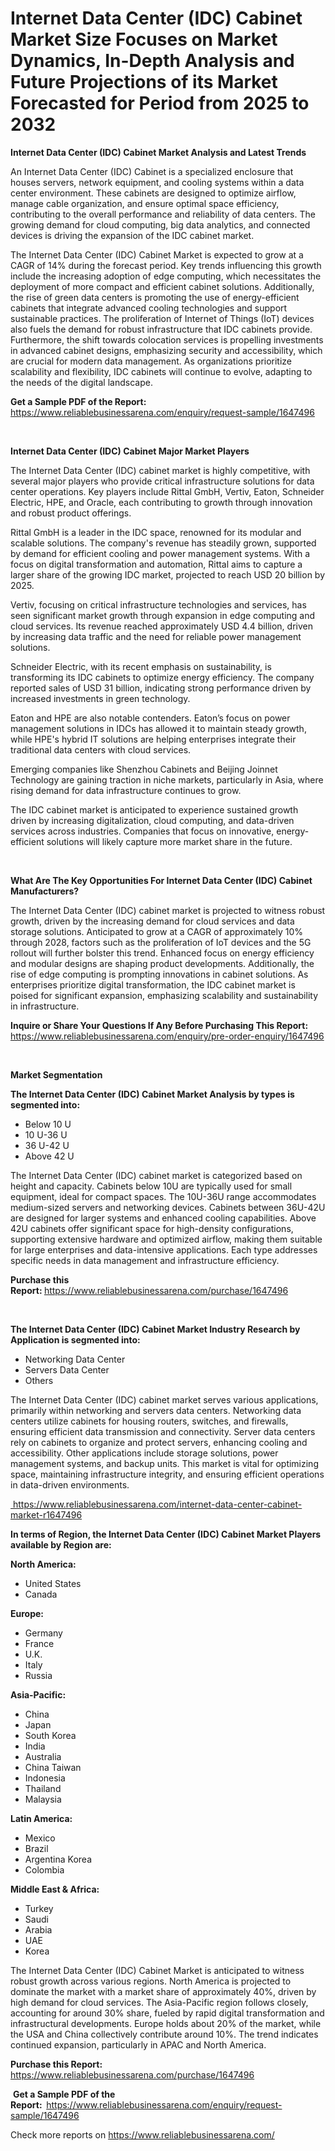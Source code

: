 <p><h1>Internet Data Center (IDC) Cabinet Market Size Focuses on Market Dynamics, In-Depth Analysis and Future Projections of its Market Forecasted for Period from 2025 to 2032</h1></p><p><strong>Internet Data Center (IDC) Cabinet Market Analysis and Latest Trends</strong></p>
<p><p>An Internet Data Center (IDC) Cabinet is a specialized enclosure that houses servers, network equipment, and cooling systems within a data center environment. These cabinets are designed to optimize airflow, manage cable organization, and ensure optimal space efficiency, contributing to the overall performance and reliability of data centers. The growing demand for cloud computing, big data analytics, and connected devices is driving the expansion of the IDC cabinet market.</p><p>The Internet Data Center (IDC) Cabinet Market is expected to grow at a CAGR of 14% during the forecast period. Key trends influencing this growth include the increasing adoption of edge computing, which necessitates the deployment of more compact and efficient cabinet solutions. Additionally, the rise of green data centers is promoting the use of energy-efficient cabinets that integrate advanced cooling technologies and support sustainable practices. The proliferation of Internet of Things (IoT) devices also fuels the demand for robust infrastructure that IDC cabinets provide. Furthermore, the shift towards colocation services is propelling investments in advanced cabinet designs, emphasizing security and accessibility, which are crucial for modern data management. As organizations prioritize scalability and flexibility, IDC cabinets will continue to evolve, adapting to the needs of the digital landscape.</p></p>
<p><strong>Get a Sample PDF of the Report:&nbsp;</strong> <a href="https://www.reliablebusinessarena.com/enquiry/request-sample/1647496?utm_campaign=2647&utm_medium=2&utm_source=Github&utm_content=ia&utm_term=29032025&utm_id=internet-data-center-idc-cabinet">https://www.reliablebusinessarena.com/enquiry/request-sample/1647496</a></p>
<p>&nbsp;</p>
<p><strong>Internet Data Center (IDC) Cabinet Major Market Players</strong></p>
<p><p>The Internet Data Center (IDC) cabinet market is highly competitive, with several major players who provide critical infrastructure solutions for data center operations. Key players include Rittal GmbH, Vertiv, Eaton, Schneider Electric, HPE, and Oracle, each contributing to growth through innovation and robust product offerings.</p><p>Rittal GmbH is a leader in the IDC space, renowned for its modular and scalable solutions. The company's revenue has steadily grown, supported by demand for efficient cooling and power management systems. With a focus on digital transformation and automation, Rittal aims to capture a larger share of the growing IDC market, projected to reach USD 20 billion by 2025.</p><p>Vertiv, focusing on critical infrastructure technologies and services, has seen significant market growth through expansion in edge computing and cloud services. Its revenue reached approximately USD 4.4 billion, driven by increasing data traffic and the need for reliable power management solutions.</p><p>Schneider Electric, with its recent emphasis on sustainability, is transforming its IDC cabinets to optimize energy efficiency. The company reported sales of USD 31 billion, indicating strong performance driven by increased investments in green technology.</p><p>Eaton and HPE are also notable contenders. Eaton’s focus on power management solutions in IDCs has allowed it to maintain steady growth, while HPE's hybrid IT solutions are helping enterprises integrate their traditional data centers with cloud services.</p><p>Emerging companies like Shenzhou Cabinets and Beijing Joinnet Technology are gaining traction in niche markets, particularly in Asia, where rising demand for data infrastructure continues to grow.</p><p>The IDC cabinet market is anticipated to experience sustained growth driven by increasing digitalization, cloud computing, and data-driven services across industries. Companies that focus on innovative, energy-efficient solutions will likely capture more market share in the future.</p></p>
<p>&nbsp;</p>
<p><strong>What Are The Key Opportunities For Internet Data Center (IDC) Cabinet Manufacturers?</strong></p>
<p><p>The Internet Data Center (IDC) cabinet market is projected to witness robust growth, driven by the increasing demand for cloud services and data storage solutions. Anticipated to grow at a CAGR of approximately 10% through 2028, factors such as the proliferation of IoT devices and the 5G rollout will further bolster this trend. Enhanced focus on energy efficiency and modular designs are shaping product developments. Additionally, the rise of edge computing is prompting innovations in cabinet solutions. As enterprises prioritize digital transformation, the IDC cabinet market is poised for significant expansion, emphasizing scalability and sustainability in infrastructure.</p></p>
<p><strong>Inquire or Share Your Questions If Any Before Purchasing This Report:</strong> <a href="https://www.reliablebusinessarena.com/enquiry/pre-order-enquiry/1647496?utm_campaign=2647&utm_medium=2&utm_source=Github&utm_content=ia&utm_term=29032025&utm_id=internet-data-center-idc-cabinet">https://www.reliablebusinessarena.com/enquiry/pre-order-enquiry/1647496</a></p>
<p>&nbsp;</p>
<p><strong>Market Segmentation</strong></p>
<p><strong>The Internet Data Center (IDC) Cabinet Market Analysis by types is segmented into:</strong></p>
<p><ul><li>Below 10 U</li><li>10 U-36 U</li><li>36 U-42 U</li><li>Above 42 U</li></ul></p>
<p><p>The Internet Data Center (IDC) cabinet market is categorized based on height and capacity. Cabinets below 10U are typically used for small equipment, ideal for compact spaces. The 10U-36U range accommodates medium-sized servers and networking devices. Cabinets between 36U-42U are designed for larger systems and enhanced cooling capabilities. Above 42U cabinets offer significant space for high-density configurations, supporting extensive hardware and optimized airflow, making them suitable for large enterprises and data-intensive applications. Each type addresses specific needs in data management and infrastructure efficiency.</p></p>
<p><strong>Purchase this Report:&nbsp;</strong><a href="https://www.reliablebusinessarena.com/purchase/1647496?utm_campaign=2647&utm_medium=2&utm_source=Github&utm_content=ia&utm_term=29032025&utm_id=internet-data-center-idc-cabinet">https://www.reliablebusinessarena.com/purchase/1647496</a></p>
<p>&nbsp;</p>
<p><strong>The Internet Data Center (IDC) Cabinet Market Industry Research by Application is segmented into:</strong></p>
<p><ul><li>Networking Data Center</li><li>Servers Data Center</li><li>Others</li></ul></p>
<p><p>The Internet Data Center (IDC) cabinet market serves various applications, primarily within networking and servers data centers. Networking data centers utilize cabinets for housing routers, switches, and firewalls, ensuring efficient data transmission and connectivity. Server data centers rely on cabinets to organize and protect servers, enhancing cooling and accessibility. Other applications include storage solutions, power management systems, and backup units. This market is vital for optimizing space, maintaining infrastructure integrity, and ensuring efficient operations in data-driven environments.</p></p>
<p><a href="https://www.reliablebusinessarena.com/internet-data-center-cabinet-market-r1647496?utm_campaign=2647&utm_medium=2&utm_source=Github&utm_content=ia&utm_term=29032025&utm_id=internet-data-center-idc-cabinet">&nbsp;https://www.reliablebusinessarena.com/internet-data-center-cabinet-market-r1647496</a></p>
<p><strong>In terms of Region, the Internet Data Center (IDC) Cabinet Market Players available by Region are:</strong></p>
<p>
    <p> <strong> North America: </strong>
        <ul>
            <li>United States</li>
            <li>Canada</li>
        </ul>
        </p> 
    <p> <strong> Europe: </strong>
        <ul>
            <li>Germany</li>
            <li>France</li>
            <li>U.K.</li>
            <li>Italy</li>
            <li>Russia</li>
        </ul>
        </p> 
    <p> <strong> Asia-Pacific: </strong>
        <ul>
            <li>China</li>
            <li>Japan</li>
            <li>South Korea</li>
            <li>India</li>
            <li>Australia</li>
            <li>China Taiwan</li>
            <li>Indonesia</li>
            <li>Thailand</li>
            <li>Malaysia</li>
        </ul>
        </p> 
    <p> <strong> Latin America: </strong>
        <ul>
            <li>Mexico</li>
            <li>Brazil</li>
            <li>Argentina Korea</li>
            <li>Colombia</li>
        </ul>
        </p> 
    <p> <strong> Middle East & Africa: </strong>
        <ul>
            <li>Turkey</li>
            <li>Saudi</li>
            <li>Arabia</li>
            <li>UAE</li>
            <li>Korea</li>
        </ul>
    </p>
    </p>
<p><p>The Internet Data Center (IDC) Cabinet Market is anticipated to witness robust growth across various regions. North America is projected to dominate the market with a market share of approximately 40%, driven by high demand for cloud services. The Asia-Pacific region follows closely, accounting for around 30% share, fueled by rapid digital transformation and infrastructural developments. Europe holds about 20% of the market, while the USA and China collectively contribute around 10%. The trend indicates continued expansion, particularly in APAC and North America.</p></p>
<p><strong>Purchase this Report: </strong><a href="https://www.reliablebusinessarena.com/purchase/1647496?utm_campaign=2647&utm_medium=2&utm_source=Github&utm_content=ia&utm_term=29032025&utm_id=internet-data-center-idc-cabinet">https://www.reliablebusinessarena.com/purchase/1647496</a></p>
<p>&nbsp;<strong>Get a Sample PDF of the Report:&nbsp;&nbsp;</strong><a href="https://www.reliablebusinessarena.com/enquiry/request-sample/1647496?utm_campaign=2647&utm_medium=2&utm_source=Github&utm_content=ia&utm_term=29032025&utm_id=internet-data-center-idc-cabinet">https://www.reliablebusinessarena.com/enquiry/request-sample/1647496</a></p>
<p><strong></strong></p>
<p>Check more reports on <a href="https://www.reliablebusinessarena.com/?utm_campaign=2647&utm_medium=2&utm_source=Github&utm_content=ia&utm_term=29032025&utm_id=internet-data-center-idc-cabinet">https://www.reliablebusinessarena.com/</a></p>